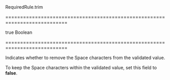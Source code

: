 <!--id-->RequiredRule.trim<!--/id-->
===========================================================================
<!--default-->true<!--/default-->
<!--type-->Boolean<!--/type-->
===========================================================================

<!--shortDescription-->
Indicates whether to remove the Space characters from the validated value.
<!--/shortDescription-->

<!--fullDescription-->
To keep the Space characters within the validated value, set this field to **false**.
<!--/fullDescription-->
